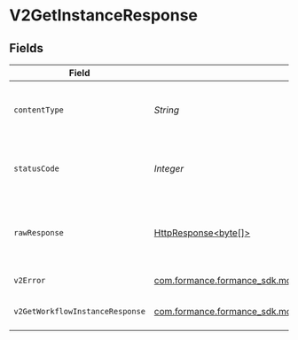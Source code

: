 # V2GetInstanceResponse


## Fields

| Field                                                                                                                         | Type                                                                                                                          | Required                                                                                                                      | Description                                                                                                                   |
| ----------------------------------------------------------------------------------------------------------------------------- | ----------------------------------------------------------------------------------------------------------------------------- | ----------------------------------------------------------------------------------------------------------------------------- | ----------------------------------------------------------------------------------------------------------------------------- |
| `contentType`                                                                                                                 | *String*                                                                                                                      | :heavy_check_mark:                                                                                                            | HTTP response content type for this operation                                                                                 |
| `statusCode`                                                                                                                  | *Integer*                                                                                                                     | :heavy_check_mark:                                                                                                            | HTTP response status code for this operation                                                                                  |
| `rawResponse`                                                                                                                 | [HttpResponse<byte[]>](https://docs.oracle.com/en/java/javase/11/docs/api/java.net.http/java/net/http/HttpResponse.html)      | :heavy_check_mark:                                                                                                            | Raw HTTP response; suitable for custom response parsing                                                                       |
| `v2Error`                                                                                                                     | [com.formance.formance_sdk.models.shared.V2Error](../../models/shared/V2Error.md)                                             | :heavy_minus_sign:                                                                                                            | General error                                                                                                                 |
| `v2GetWorkflowInstanceResponse`                                                                                               | [com.formance.formance_sdk.models.shared.V2GetWorkflowInstanceResponse](../../models/shared/V2GetWorkflowInstanceResponse.md) | :heavy_minus_sign:                                                                                                            | The workflow instance                                                                                                         |